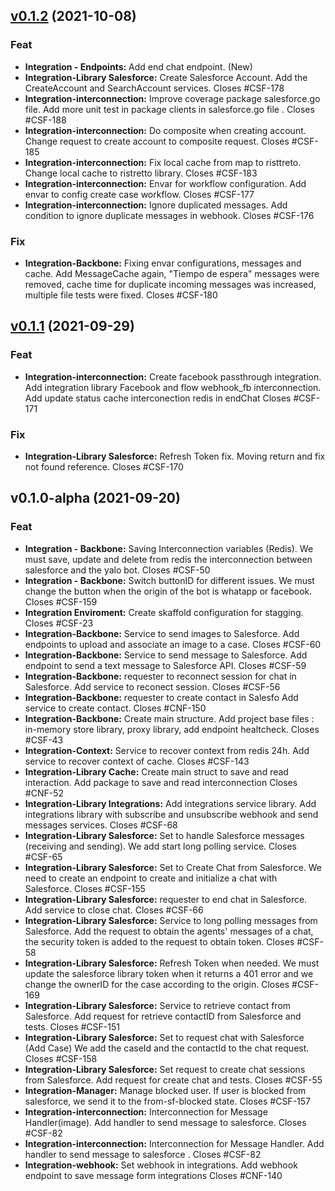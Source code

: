 
<a name="v0.1.2"></a>
## [v0.1.2](https://bitbucket.org-eduardoochoa/yalochat/salesforce-integration/compare/v0.1.2..v0.1.1) (2021-10-08)

### Feat

* **Integration - Endpoints:** Add end chat endpoint. (New)
* **Integration-Library Salesforce:** Create Salesforce Account. Add the CreateAccount and SearchAccount services. Closes #CSF-178
* **Integration-interconnection:** Improve coverage package salesforce.go file. Add more unit test in package clients in salesforce.go file . Closes #CSF-188
* **Integration-interconnection:** Do composite when creating account. Change request to create account to composite request. Closes #CSF-185
* **Integration-interconnection:** Fix local cache from map to risttreto. Change local cache to ristretto library. Closes #CSF-183
* **Integration-interconnection:** Envar for workflow configuration. Add envar  to config create case workflow. Closes #CSF-177
* **Integration-interconnection:** Ignore duplicated messages. Add condition to ignore duplicate messages in webhook. Closes #CSF-176

### Fix

* **Integration-Backbone:** Fixing envar configurations, messages and cache. Add MessageCache again, "Tiempo de espera" messages were removed, cache time for duplicate incoming messages was increased, multiple file tests were fixed. Closes #CSF-180


<a name="v0.1.1"></a>
## [v0.1.1](https://bitbucket.org-eduardoochoa/yalochat/salesforce-integration/compare/v0.1.1..v0.1.0-alpha) (2021-09-29)

### Feat

* **Integration-interconnection:** Create facebook passthrough integration. Add integration library Facebook  and flow webhook_fb interconnection. Add update status cache interconection redis in endChat Closes #CSF-171

### Fix

* **Integration-Library Salesforce:** Refresh Token fix. Moving return and fix not found reference. Closes #CSF-170


<a name="v0.1.0-alpha"></a>
## v0.1.0-alpha (2021-09-20)

### Feat

* **Integration - Backbone:** Saving Interconnection variables (Redis). We must save, update and delete from redis the interconnection between salesforce and the yalo bot. Closes #CSF-50
* **Integration - Backbone:** Switch buttonID for different issues. We must change the button when the origin of the bot is whatapp or facebook. Closes #CSF-159
* **Integration Enviroment:** Create skaffold configuration for stagging. Closes #CSF-23
* **Integration-Backbone:** Service to send images to Salesforce. Add endpoints to upload and associate an image to a case. Closes #CSF-60
* **Integration-Backbone:** Service to send message to Salesforce. Add endpoint to send a text message to Salesforce API. Closes #CSF-59
* **Integration-Backbone:** requester  to reconnect session for chat in  Salesforce. Add service to reconect session. Closes #CSF-56
* **Integration-Backbone:** requester  to create  contact  in  Salesfo Add service to create contact. Closes #CNF-150
* **Integration-Backbone:** Create main structure. Add project  base files : in-memory store library, proxy library, add endpoint healtcheck. Closes #CSF-43
* **Integration-Context:** Service to recover context from redis 24h. Add service to recover context of cache. Closes #CSF-143
* **Integration-Library Cache:**  Create main struct to save and read interaction. Add package to save and read interconnection Closes #CNF-52
* **Integration-Library Integrations:** Add integrations service library. Add integrations library with subscribe and unsubscribe webhook and send messages services. Closes #CSF-68
* **Integration-Library Salesforce:** Set to handle Salesforce messages (receiving and sending). We add start long polling service. Closes #CSF-65
* **Integration-Library Salesforce:** Set to Create Chat from Salesforce. We need to create an endpoint to create and initialize a chat with Salesforce. Closes #CSF-155
* **Integration-Library Salesforce:** requester  to end  chat  in  Salesforce. Add service to close chat. Closes #CSF-66
* **Integration-Library Salesforce:** Service to long polling messages from Salesforce. Add the request to obtain the agents' messages  of a chat, the security token is added to the request to obtain token. Closes #CSF-58
* **Integration-Library Salesforce:** Refresh Token when needed. We must update the salesforce library token when it returns a 401 error and we change the ownerID for the case according to the origin. Closes #CSF-169
* **Integration-Library Salesforce:** Service to retrieve contact from Salesforce. Add request for retrieve contactID from Salesforce and tests. Closes #CSF-151
* **Integration-Library Salesforce:** Set to request chat with Salesforce (Add Case) We add the caseId and the contactId to the chat request. Closes #CSF-158
* **Integration-Library Salesforce:** Set request to create chat sessions from Salesforce. Add request for create chat and tests. Closes #CSF-55
* **Integration-Manager:** Manage blocked user. If user is blocked from salesforce, we send it to the from-sf-blocked state. Closes #CSF-157
* **Integration-interconnection:** Interconnection for Message Handler(image). Add handler to send message to salesforce. Closes #CSF-82
* **Integration-interconnection:** Interconnection for Message Handler. Add handler to send message to salesforce . Closes #CSF-82
* **Integration-webhook:**  Set webhook in integrations. Add webhook endpoint  to save message form integrations Closes #CNF-140

